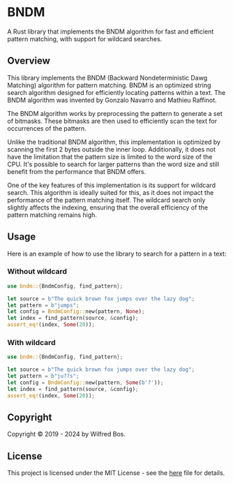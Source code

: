 # BNDM

A Rust library that implements the BNDM algorithm for fast and efficient pattern matching, with support for wildcard searches.

## Overview

This library implements the BNDM (Backward Nondeterministic Dawg Matching) algorithm for pattern matching. BNDM is an optimized string search algorithm designed for efficiently locating patterns within a text. The BNDM algorithm was invented by Gonzalo Navarro and Mathieu Raffinot.

The BNDM algorithm works by preprocessing the pattern to generate a set of bitmasks. These bitmasks are then used to efficiently scan the text for occurrences of the pattern.

Unlike the traditional BNDM algorithm, this implementation is optimized by scanning the first 2 bytes outside the inner loop. Additionally, it does not have the limitation that the pattern size is limited to the word size of the CPU. It's possible to search for larger patterns than the word size and still benefit from the performance that BNDM offers.

One of the key features of this implementation is its support for wildcard search. This algorithm is ideally suited for this, as it does not impact the performance of the pattern matching itself. The wildcard search only slightly affects the indexing, ensuring that the overall efficiency of the pattern matching remains high.

## Usage

Here is an example of how to use the library to search for a pattern in a text:

### Without wildcard

```rust
use bndm::{BndmConfig, find_pattern};

let source = b"The quick brown fox jumps over the lazy dog";
let pattern = b"jumps";
let config = BndmConfig::new(pattern, None);
let index = find_pattern(source, &config);
assert_eq!(index, Some(20));
```

### With wildcard

```rust
use bndm::{BndmConfig, find_pattern};

let source = b"The quick brown fox jumps over the lazy dog";
let pattern = b"ju??s";
let config = BndmConfig::new(pattern, Some(b'?'));
let index = find_pattern(source, &config);
assert_eq!(index, Some(20));
```

## Copyright

Copyright &#xa9; 2019 - 2024 by Wilfred Bos.

## License

This project is licensed under the MIT License - see the [here](/LICENSE) file for details.
